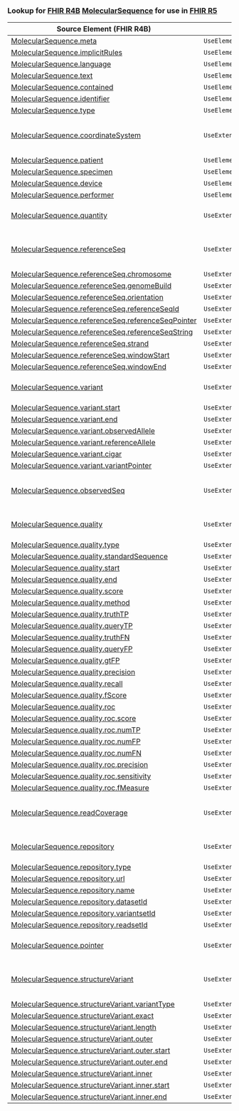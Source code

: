 ### Lookup for [FHIR R4B](https://hl7.org/fhir/R4B/) [MolecularSequence](https://hl7.org/fhir/R4B/MolecularSequence.html) for use in [FHIR R5](https://hl7.org/fhir/R5/)

| Source Element (FHIR R4B) | Usage | Target |
| -------------- | ----- | ------ |
| [MolecularSequence.meta](https://hl7.org/fhir/R4B/MolecularSequence.html#resource) | `UseElementSameName` | [MolecularSequence.meta](https://hl7.org/fhir/R5/MolecularSequence.html#resource) |
| [MolecularSequence.implicitRules](https://hl7.org/fhir/R4B/MolecularSequence.html#resource) | `UseElementSameName` | [MolecularSequence.implicitRules](https://hl7.org/fhir/R5/MolecularSequence.html#resource) |
| [MolecularSequence.language](https://hl7.org/fhir/R4B/MolecularSequence.html#resource) | `UseElementSameName` | [MolecularSequence.language](https://hl7.org/fhir/R5/MolecularSequence.html#resource) |
| [MolecularSequence.text](https://hl7.org/fhir/R4B/MolecularSequence.html#resource) | `UseElementSameName` | [MolecularSequence.text](https://hl7.org/fhir/R5/MolecularSequence.html#resource) |
| [MolecularSequence.contained](https://hl7.org/fhir/R4B/MolecularSequence.html#resource) | `UseElementSameName` | [MolecularSequence.contained](https://hl7.org/fhir/R5/MolecularSequence.html#resource) |
| [MolecularSequence.identifier](https://hl7.org/fhir/R4B/MolecularSequence.html#resource) | `UseElementSameName` | [MolecularSequence.identifier](https://hl7.org/fhir/R5/MolecularSequence.html#resource) |
| [MolecularSequence.type](https://hl7.org/fhir/R4B/MolecularSequence.html#resource) | `UseElementSameName` | [MolecularSequence.type](https://hl7.org/fhir/R5/MolecularSequence.html#resource) |
| [MolecularSequence.coordinateSystem](https://hl7.org/fhir/R4B/MolecularSequence.html#resource) | `UseExtension` | [http://hl7.org/fhir/4.3/StructureDefinition/extension-MolecularSequence.coordinateSystem](StructureDefinition-ext-R4B-MolecularSequence.coordinateSystem.html) |
| [MolecularSequence.patient](https://hl7.org/fhir/R4B/MolecularSequence.html#resource) | `UseElementRenamed` | [MolecularSequence.subject](https://hl7.org/fhir/R5/MolecularSequence.html#resource) |
| [MolecularSequence.specimen](https://hl7.org/fhir/R4B/MolecularSequence.html#resource) | `UseElementSameName` | [MolecularSequence.specimen](https://hl7.org/fhir/R5/MolecularSequence.html#resource) |
| [MolecularSequence.device](https://hl7.org/fhir/R4B/MolecularSequence.html#resource) | `UseElementSameName` | [MolecularSequence.device](https://hl7.org/fhir/R5/MolecularSequence.html#resource) |
| [MolecularSequence.performer](https://hl7.org/fhir/R4B/MolecularSequence.html#resource) | `UseElementSameName` | [MolecularSequence.performer](https://hl7.org/fhir/R5/MolecularSequence.html#resource) |
| [MolecularSequence.quantity](https://hl7.org/fhir/R4B/MolecularSequence.html#resource) | `UseExtension` | [http://hl7.org/fhir/4.3/StructureDefinition/extension-MolecularSequence.quantity](StructureDefinition-ext-R4B-MolecularSequence.quantity.html) |
| [MolecularSequence.referenceSeq](https://hl7.org/fhir/R4B/MolecularSequence.html#resource) | `UseExtension` | [http://hl7.org/fhir/4.3/StructureDefinition/extension-MolecularSequence.referenceSeq](StructureDefinition-ext-R4B-MolecularSequence.referenceSeq.html) |
| [MolecularSequence.referenceSeq.chromosome](https://hl7.org/fhir/R4B/MolecularSequence.html#resource) | `UseExtensionFromAncestor` | - |
| [MolecularSequence.referenceSeq.genomeBuild](https://hl7.org/fhir/R4B/MolecularSequence.html#resource) | `UseExtensionFromAncestor` | - |
| [MolecularSequence.referenceSeq.orientation](https://hl7.org/fhir/R4B/MolecularSequence.html#resource) | `UseExtensionFromAncestor` | - |
| [MolecularSequence.referenceSeq.referenceSeqId](https://hl7.org/fhir/R4B/MolecularSequence.html#resource) | `UseExtensionFromAncestor` | - |
| [MolecularSequence.referenceSeq.referenceSeqPointer](https://hl7.org/fhir/R4B/MolecularSequence.html#resource) | `UseExtensionFromAncestor` | - |
| [MolecularSequence.referenceSeq.referenceSeqString](https://hl7.org/fhir/R4B/MolecularSequence.html#resource) | `UseExtensionFromAncestor` | - |
| [MolecularSequence.referenceSeq.strand](https://hl7.org/fhir/R4B/MolecularSequence.html#resource) | `UseExtensionFromAncestor` | - |
| [MolecularSequence.referenceSeq.windowStart](https://hl7.org/fhir/R4B/MolecularSequence.html#resource) | `UseExtensionFromAncestor` | - |
| [MolecularSequence.referenceSeq.windowEnd](https://hl7.org/fhir/R4B/MolecularSequence.html#resource) | `UseExtensionFromAncestor` | - |
| [MolecularSequence.variant](https://hl7.org/fhir/R4B/MolecularSequence.html#resource) | `UseExtension` | [http://hl7.org/fhir/4.3/StructureDefinition/extension-MolecularSequence.variant](StructureDefinition-ext-R4B-MolecularSequence.variant.html) |
| [MolecularSequence.variant.start](https://hl7.org/fhir/R4B/MolecularSequence.html#resource) | `UseExtensionFromAncestor` | - |
| [MolecularSequence.variant.end](https://hl7.org/fhir/R4B/MolecularSequence.html#resource) | `UseExtensionFromAncestor` | - |
| [MolecularSequence.variant.observedAllele](https://hl7.org/fhir/R4B/MolecularSequence.html#resource) | `UseExtensionFromAncestor` | - |
| [MolecularSequence.variant.referenceAllele](https://hl7.org/fhir/R4B/MolecularSequence.html#resource) | `UseExtensionFromAncestor` | - |
| [MolecularSequence.variant.cigar](https://hl7.org/fhir/R4B/MolecularSequence.html#resource) | `UseExtensionFromAncestor` | - |
| [MolecularSequence.variant.variantPointer](https://hl7.org/fhir/R4B/MolecularSequence.html#resource) | `UseExtensionFromAncestor` | - |
| [MolecularSequence.observedSeq](https://hl7.org/fhir/R4B/MolecularSequence.html#resource) | `UseExtension` | [http://hl7.org/fhir/4.3/StructureDefinition/extension-MolecularSequence.observedSeq](StructureDefinition-ext-R4B-MolecularSequence.observedSeq.html) |
| [MolecularSequence.quality](https://hl7.org/fhir/R4B/MolecularSequence.html#resource) | `UseExtension` | [http://hl7.org/fhir/4.3/StructureDefinition/extension-MolecularSequence.quality](StructureDefinition-ext-R4B-MolecularSequence.quality.html) |
| [MolecularSequence.quality.type](https://hl7.org/fhir/R4B/MolecularSequence.html#resource) | `UseExtensionFromAncestor` | - |
| [MolecularSequence.quality.standardSequence](https://hl7.org/fhir/R4B/MolecularSequence.html#resource) | `UseExtensionFromAncestor` | - |
| [MolecularSequence.quality.start](https://hl7.org/fhir/R4B/MolecularSequence.html#resource) | `UseExtensionFromAncestor` | - |
| [MolecularSequence.quality.end](https://hl7.org/fhir/R4B/MolecularSequence.html#resource) | `UseExtensionFromAncestor` | - |
| [MolecularSequence.quality.score](https://hl7.org/fhir/R4B/MolecularSequence.html#resource) | `UseExtensionFromAncestor` | - |
| [MolecularSequence.quality.method](https://hl7.org/fhir/R4B/MolecularSequence.html#resource) | `UseExtensionFromAncestor` | - |
| [MolecularSequence.quality.truthTP](https://hl7.org/fhir/R4B/MolecularSequence.html#resource) | `UseExtensionFromAncestor` | - |
| [MolecularSequence.quality.queryTP](https://hl7.org/fhir/R4B/MolecularSequence.html#resource) | `UseExtensionFromAncestor` | - |
| [MolecularSequence.quality.truthFN](https://hl7.org/fhir/R4B/MolecularSequence.html#resource) | `UseExtensionFromAncestor` | - |
| [MolecularSequence.quality.queryFP](https://hl7.org/fhir/R4B/MolecularSequence.html#resource) | `UseExtensionFromAncestor` | - |
| [MolecularSequence.quality.gtFP](https://hl7.org/fhir/R4B/MolecularSequence.html#resource) | `UseExtensionFromAncestor` | - |
| [MolecularSequence.quality.precision](https://hl7.org/fhir/R4B/MolecularSequence.html#resource) | `UseExtensionFromAncestor` | - |
| [MolecularSequence.quality.recall](https://hl7.org/fhir/R4B/MolecularSequence.html#resource) | `UseExtensionFromAncestor` | - |
| [MolecularSequence.quality.fScore](https://hl7.org/fhir/R4B/MolecularSequence.html#resource) | `UseExtensionFromAncestor` | - |
| [MolecularSequence.quality.roc](https://hl7.org/fhir/R4B/MolecularSequence.html#resource) | `UseExtensionFromAncestor` | - |
| [MolecularSequence.quality.roc.score](https://hl7.org/fhir/R4B/MolecularSequence.html#resource) | `UseExtensionFromAncestor` | - |
| [MolecularSequence.quality.roc.numTP](https://hl7.org/fhir/R4B/MolecularSequence.html#resource) | `UseExtensionFromAncestor` | - |
| [MolecularSequence.quality.roc.numFP](https://hl7.org/fhir/R4B/MolecularSequence.html#resource) | `UseExtensionFromAncestor` | - |
| [MolecularSequence.quality.roc.numFN](https://hl7.org/fhir/R4B/MolecularSequence.html#resource) | `UseExtensionFromAncestor` | - |
| [MolecularSequence.quality.roc.precision](https://hl7.org/fhir/R4B/MolecularSequence.html#resource) | `UseExtensionFromAncestor` | - |
| [MolecularSequence.quality.roc.sensitivity](https://hl7.org/fhir/R4B/MolecularSequence.html#resource) | `UseExtensionFromAncestor` | - |
| [MolecularSequence.quality.roc.fMeasure](https://hl7.org/fhir/R4B/MolecularSequence.html#resource) | `UseExtensionFromAncestor` | - |
| [MolecularSequence.readCoverage](https://hl7.org/fhir/R4B/MolecularSequence.html#resource) | `UseExtension` | [http://hl7.org/fhir/4.3/StructureDefinition/extension-MolecularSequence.readCoverage](StructureDefinition-ext-R4B-MolecularSequence.readCoverage.html) |
| [MolecularSequence.repository](https://hl7.org/fhir/R4B/MolecularSequence.html#resource) | `UseExtension` | [http://hl7.org/fhir/4.3/StructureDefinition/extension-MolecularSequence.repository](StructureDefinition-ext-R4B-MolecularSequence.repository.html) |
| [MolecularSequence.repository.type](https://hl7.org/fhir/R4B/MolecularSequence.html#resource) | `UseExtensionFromAncestor` | - |
| [MolecularSequence.repository.url](https://hl7.org/fhir/R4B/MolecularSequence.html#resource) | `UseExtensionFromAncestor` | - |
| [MolecularSequence.repository.name](https://hl7.org/fhir/R4B/MolecularSequence.html#resource) | `UseExtensionFromAncestor` | - |
| [MolecularSequence.repository.datasetId](https://hl7.org/fhir/R4B/MolecularSequence.html#resource) | `UseExtensionFromAncestor` | - |
| [MolecularSequence.repository.variantsetId](https://hl7.org/fhir/R4B/MolecularSequence.html#resource) | `UseExtensionFromAncestor` | - |
| [MolecularSequence.repository.readsetId](https://hl7.org/fhir/R4B/MolecularSequence.html#resource) | `UseExtensionFromAncestor` | - |
| [MolecularSequence.pointer](https://hl7.org/fhir/R4B/MolecularSequence.html#resource) | `UseExtension` | [http://hl7.org/fhir/4.3/StructureDefinition/extension-MolecularSequence.pointer](StructureDefinition-ext-R4B-MolecularSequence.pointer.html) |
| [MolecularSequence.structureVariant](https://hl7.org/fhir/R4B/MolecularSequence.html#resource) | `UseExtension` | [http://hl7.org/fhir/4.3/StructureDefinition/extension-MolecularSequence.structureVariant](StructureDefinition-ext-R4B-MolecularSequence.structureVariant.html) |
| [MolecularSequence.structureVariant.variantType](https://hl7.org/fhir/R4B/MolecularSequence.html#resource) | `UseExtensionFromAncestor` | - |
| [MolecularSequence.structureVariant.exact](https://hl7.org/fhir/R4B/MolecularSequence.html#resource) | `UseExtensionFromAncestor` | - |
| [MolecularSequence.structureVariant.length](https://hl7.org/fhir/R4B/MolecularSequence.html#resource) | `UseExtensionFromAncestor` | - |
| [MolecularSequence.structureVariant.outer](https://hl7.org/fhir/R4B/MolecularSequence.html#resource) | `UseExtensionFromAncestor` | - |
| [MolecularSequence.structureVariant.outer.start](https://hl7.org/fhir/R4B/MolecularSequence.html#resource) | `UseExtensionFromAncestor` | - |
| [MolecularSequence.structureVariant.outer.end](https://hl7.org/fhir/R4B/MolecularSequence.html#resource) | `UseExtensionFromAncestor` | - |
| [MolecularSequence.structureVariant.inner](https://hl7.org/fhir/R4B/MolecularSequence.html#resource) | `UseExtensionFromAncestor` | - |
| [MolecularSequence.structureVariant.inner.start](https://hl7.org/fhir/R4B/MolecularSequence.html#resource) | `UseExtensionFromAncestor` | - |
| [MolecularSequence.structureVariant.inner.end](https://hl7.org/fhir/R4B/MolecularSequence.html#resource) | `UseExtensionFromAncestor` | - |
